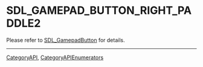 # SDL_GAMEPAD_BUTTON_RIGHT_PADDLE2

Please refer to [SDL_GamepadButton](SDL_GamepadButton) for details.

----
[CategoryAPI](CategoryAPI), [CategoryAPIEnumerators](CategoryAPIEnumerators)

